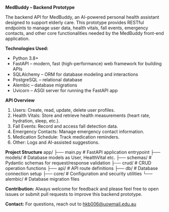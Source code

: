 **MedBuddy – Backend Prototype**

The backend API for MedBuddy, an AI-powered personal health assistant designed to support elderly care. This prototype provides RESTful endpoints to manage user data, health vitals, fall events, emergency contacts, and other core functionalities needed by the MedBuddy front-end application.

**Technologies Used:**
- Python 3.8+
- FastAPI – modern, fast (high-performance) web framework for building APIs
- SQLAlchemy – ORM for database modeling and interactions
- PostgreSQL – relational database
- Alembic – database migrations
- Uvicorn – ASGI server for running the FastAPI app

 **API Overview**
  1.	Users: Create, read, update, delete user profiles.
  2.	Health Vitals: Store and retrieve health measurements (heart rate, hydration, sleep, etc.).
  3.	Fall Events: Record and access fall detection data.
  4.	Emergency Contacts: Manage emergency contact information.
  5.	Medication Schedule: Track medication reminders.
  6.	Other: Logs and AI-assisted suggestions.

**Project Structure**
app/
├── main.py            # FastAPI application entrypoint
├── models/            # Database models as User, HealthVital etc.
├── schemas/           # Pydantic schemas for request/response validation
├── crud/              # CRUD operation functions
├── api/               # API route definitions
├── db/                # Database connection setup
├── core/              # Configuration and security utilities
└── alembic/           # Database migration files

**Contribution:**
Always welcome for feedback and please feel free to open issues or submit pull requests to improve this backend prototype.

**Contact:**
For questions, reach out to hkb006@uowmail.edu.au
